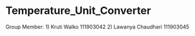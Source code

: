 # Temperature_Unit_Converter

Group Member: 1) Kruti Walko 111903042
              2) Lawanya Chaudhari 111903045
